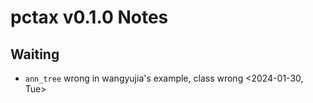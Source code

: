# pctax v0.1.0 Notes

## Waiting

- `ann_tree` wrong in wangyujia's example, class wrong <2024-01-30, Tue>

